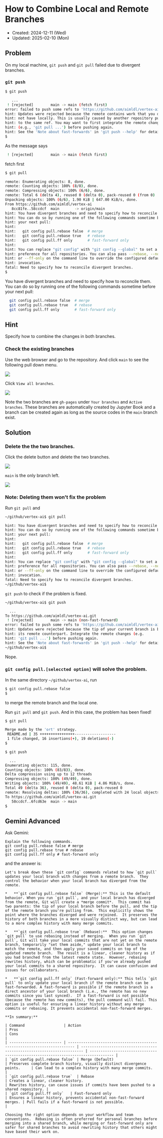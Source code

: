 # How to Combine Local and Remote Branches
- Created: 2024-12-11 (Wed)
- Updated: 2025-02-10 (Mon)

## Problem
On my local machine, `git push` and `git pull` failed due to divergent branches.

### `git push`
```bash
$ git push
```
```bash
   ...
 ! [rejected]        main -> main (fetch first)
error: failed to push some refs to 'https://github.com/aimldl/vertex-ai.git'
hint: Updates were rejected because the remote contains work that you do
hint: not have locally. This is usually caused by another repository pushing
hint: to the same ref. You may want to first integrate the remote changes
hint: (e.g., 'git pull ...') before pushing again.
hint: See the 'Note about fast-forwards' in 'git push --help' for details.
$
```

As the message says
```bash
 ! [rejected]        main -> main (fetch first)
```
fetch first
```bash
$ git pull
```
```bash
remote: Enumerating objects: 8, done.
remote: Counting objects: 100% (8/8), done.
remote: Compressing objects: 100% (6/6), done.
remote: Total 6 (delta 4), reused 0 (delta 0), pack-reused 0 (from 0)
Unpacking objects: 100% (6/6), 1.90 KiB | 647.00 KiB/s, done.
From https://github.com/aimldl/vertex-ai
   8cc81fe..58ccdcf  main       -> origin/main
hint: You have divergent branches and need to specify how to reconcile them.
hint: You can do so by running one of the following commands sometime before
hint: your next pull:
hint: 
hint:   git config pull.rebase false  # merge
hint:   git config pull.rebase true   # rebase
hint:   git config pull.ff only       # fast-forward only
hint: 
hint: You can replace "git config" with "git config --global" to set a default
hint: preference for all repositories. You can also pass --rebase, --no-rebase,
hint: or --ff-only on the command line to override the configured default per
hint: invocation.
fatal: Need to specify how to reconcile divergent branches.
$
```
You have divergent branches and need to specify how to reconcile them.
You can do so by running one of the following commands sometime before your next pull:

```bash
  git config pull.rebase false  # merge
  git config pull.rebase true   # rebase
  git config pull.ff only       # fast-forward only
```

## Hint
Specify how to combine the changes in both branches.

### Check the existing branches
Use the web browser and go to the repository. And click `main` to see the following pull down menu.

<img src="images/git-divergent-branches-click_main-click_view_all_branches.png">

Click `View all branches`.

<img src="images/git-divergent-branches-view_all_branches.png">

Note the two branches are `gh-pages` under `Your branches` and `Active branches`. These branches are automatically created by Jupyter Book and a branch can be created again as long as the source codes in the `main` branch exist.

## Solution
### Delete the the two branches.
Click the delete button and delete the two branches.

<img src="images/git-divergent-branches-view_all_branches-delete.png">

`main` is the only branch left.

<img src="images/git-divergent-branches-view_all_branches-main_only-two_branches_are_deleted.png">

### Note: Deleting them won't fix the problem
Run `git pull` and
```bash
~/github/vertex-ai$ git pull
```
```bash
hint: You have divergent branches and need to specify how to reconcile them.
hint: You can do so by running one of the following commands sometime before
hint: your next pull:
hint: 
hint:   git config pull.rebase false  # merge
hint:   git config pull.rebase true   # rebase
hint:   git config pull.ff only       # fast-forward only
hint: 
hint: You can replace "git config" with "git config --global" to set a default
hint: preference for all repositories. You can also pass --rebase, --no-rebase,
hint: or --ff-only on the command line to override the configured default per
hint: invocation.
fatal: Need to specify how to reconcile divergent branches.
~/github/vertex-ai$
```

`git push` to check if the problem is fixed.

```bash
~/github/vertex-ai$ git push
```
```bash
  ...
To https://github.com/aimldl/vertex-ai.git
 ! [rejected]        main -> main (non-fast-forward)
error: failed to push some refs to 'https://github.com/aimldl/vertex-ai.git'
hint: Updates were rejected because the tip of your current branch is behind
hint: its remote counterpart. Integrate the remote changes (e.g.
hint: 'git pull ...') before pushing again.
hint: See the 'Note about fast-forwards' in 'git push --help' for details.
~/github/vertex-ai$
```
Nope.

### `git config pull.[seleccted option]` will solve the problem.
In the same directory `~/github/vertex-ai`, run
```bash
$ git config pull.rebase false
$
```
to merge the remote branch and the local one.

Run `git pull` and `git push`. And in this case, the problem has been fixed!
```bash
$ git pull
```
```bash
Merge made by the 'ort' strategy.
 README.md | 35 ++++++++++++++++-------------------
 1 file changed, 16 insertions(+), 19 deletions(-)
$
```
```bash
$ git push
```

```bash
  ...
Enumerating objects: 115, done.
Counting objects: 100% (83/83), done.
Delta compression using up to 12 threads
Compressing objects: 100% (49/49), done.
Writing objects: 100% (49/49), 48.61 KiB | 4.86 MiB/s, done.
Total 49 (delta 36), reused 0 (delta 0), pack-reused 0
remote: Resolving deltas: 100% (36/36), completed with 24 local objects.
To https://github.com/aimldl/vertex-ai.git
   58ccdcf..6fcd63e  main -> main
$
```

## Gemini Advanced
Ask Gemini:
```
Explain the following commands.
git config pull.rebase false # merge
git config pull.rebase true # rebase
git config pull.ff only # fast-forward only
```
and the answer is:
```
Let's break down these `git config` commands related to how `git pull` updates your local branch with changes from a remote branch.  They control the behavior when your local branch has diverged from the remote.

*   **`git config pull.rebase false` (Merge):** This is the default behavior. When you run `git pull`, and your local branch has diverged from the remote, Git will create a *merge commit*.  This commit has two parents: the tip of your local branch before the pull, and the tip of the remote branch you're pulling from.  This explicitly shows the point where the branches diverged and were rejoined.  It preserves the history of both branches in a more visually distinct way, but can lead to a more complex history with many merge commits.

*   **`git config pull.rebase true` (Rebase):**  This option changes `git pull` to use rebasing instead of merging.  When you run `git pull`, Git will take your local commits that are not yet on the remote branch, temporarily "set them aside," update your local branch to match the remote, and then apply your saved commits on top of the updated remote branch.  The result is a linear, cleaner history as if you had branched from the latest remote state.  However, rebasing rewrites history, which can be problematic if you've already pushed your local commits to a shared repository.  It can cause confusion and issues for collaborators.

*   **`git config pull.ff only` (Fast-forward only):** This tells `git pull` to only update your local branch if the remote branch can be fast-forwarded. A fast-forward is possible if the remote branch is a direct ancestor of your local branch (i.e., the remote has no new commits since you last synced).  If a fast-forward is not possible (because the remote has new commits), the pull command will fail. This option is useful for ensuring a linear history without any merge commits or rebasing. It prevents accidental non-fast-forward merges.

**In summary:**

| Command                  | Action                                                                   | Pros                                                                    | Cons                                                                               |
| ------------------------ | ------------------------------------------------------------------------- | ----------------------------------------------------------------------- | --------------------------------------------------------------------------------- |
| `git config pull.rebase false` | Merge (Default)                                                           | Preserves complete branch history, visually distinct divergence points.     | Can lead to a complex history with many merge commits.                             |
| `git config pull.rebase true`  | Rebase                                                                  | Creates a linear, cleaner history.                                       | Rewrites history, can cause issues if commits have been pushed to a shared repository. |
| `git config pull.ff only`   | Fast-forward only                                                       | Ensures a linear history, prevents accidental non-fast-forward merges. | Pull fails if a fast-forward is not possible.                                     |

Choosing the right option depends on your workflow and team conventions.  Rebasing is often preferred for personal branches before merging into a shared branch, while merging or fast-forward only are safer for shared branches to avoid rewriting history that others might have based their work on.
```

